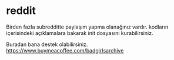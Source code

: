 # reddit
Birden fazla subredditte paylaşım yapma olanağınız vardır.
kodların içerisindeki açıklamalara bakarak init dosyasını kurabilirsiniz.

Buradan bana destek olabilirsiniz.
https://www.buymeacoffee.com/badgirlsarchive
